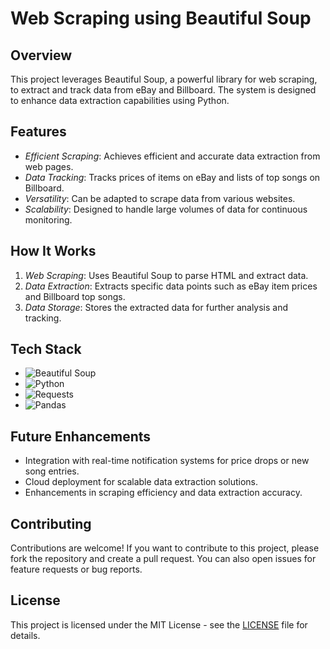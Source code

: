 # Web Scraping using Beautiful Soup

## Overview

This project leverages Beautiful Soup, a powerful library for web scraping, to extract and track data from eBay and Billboard. The system is designed to enhance data extraction capabilities using Python.

## Features

- *Efficient Scraping*: Achieves efficient and accurate data extraction from web pages.
- *Data Tracking*: Tracks prices of items on eBay and lists of top songs on Billboard.
- *Versatility*: Can be adapted to scrape data from various websites.
- *Scalability*: Designed to handle large volumes of data for continuous monitoring.

## How It Works

1. *Web Scraping*: Uses Beautiful Soup to parse HTML and extract data.
2. *Data Extraction*: Extracts specific data points such as eBay item prices and Billboard top songs.
3. *Data Storage*: Stores the extracted data for further analysis and tracking.

## Tech Stack

- ![Beautiful Soup](https://img.shields.io/badge/Beautiful%20Soup-darkgreen?style=for-the-badge)
- ![Python](https://img.shields.io/badge/Python-3776AB?style=for-the-badge&logo=python&logoColor=white)
- ![Requests](https://img.shields.io/badge/Requests-005A9C?style=for-the-badge&logo=python&logoColor=white)
- ![Pandas](https://img.shields.io/badge/Pandas-150458?style=for-the-badge&logo=pandas&logoColor=white)


## Future Enhancements

- Integration with real-time notification systems for price drops or new song entries.
- Cloud deployment for scalable data extraction solutions.
- Enhancements in scraping efficiency and data extraction accuracy.

## Contributing

Contributions are welcome! If you want to contribute to this project, please fork the repository and create a pull request. You can also open issues for feature requests or bug reports.

## License

This project is licensed under the MIT License - see the [LICENSE](LICENSE) file for details.
